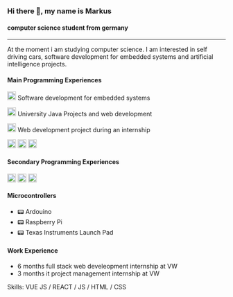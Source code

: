 ### Hi there 👋, my name is Markus
####  computer science student from germany

---

At the moment i am studying computer science. I am interested in self driving cars, software development for embedded systems and artificial intelligence projects.

#### Main Programming Experiences
<img src="https://cdn.icon-icons.com/icons2/2415/PNG/512/c_original_logo_icon_146611.png" width="20" height="20"/>  Software development for embedded systems

<img src="https://cdn-icons-png.flaticon.com/512/226/226777.png" width="20" height="20"/>  University Java Projects and web development

<img src="https://upload.wikimedia.org/wikipedia/commons/thumb/0/06/Kotlin_Icon.svg/1200px-Kotlin_Icon.svg.png" width="20" height="20"/>  Web development project during an internship

<img src="https://cdn-icons-png.flaticon.com/512/919/919832.png" width="20" height="20"/> 
<img src="https://cdn-icons-png.flaticon.com/512/732/732212.png" width="20" height="20"/>
<img src="https://cdn-icons-png.flaticon.com/512/29/29594.png" width="20" height="20"/>

#### Secondary Programming Experiences
<img src="https://cdn-icons-png.flaticon.com/512/5968/5968350.png" width="20" height="20"/>
<img src="https://cdn.icon-icons.com/icons2/2415/PNG/512/javascript_original_logo_icon_146455.png" width="20" height="20"/>
<img src="https://user-images.githubusercontent.com/42747200/46140125-da084900-c26d-11e8-8ea7-c45ae6306309.png" width="20" height="20"/>

#### Microcontrollers
- 📟 Ardouino
- 📟 Raspberry Pi
- 📟 Texas Instruments Launch Pad


#### Work Experience
- 6 months full stack web develeopment internship at VW
- 3 months it project management internship at VW

Skills: VUE JS / REACT / JS / HTML / CSS
 





<!---
Atomic456/Atomic456 is a ✨ special ✨ repository because its `README.md` (this file) appears on your GitHub profile.
You can click the Preview link to take a look at your changes.
--->
